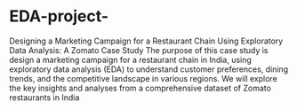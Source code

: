 # EDA-project-
Designing a Marketing Campaign for a Restaurant Chain Using Exploratory Data Analysis: A Zomato Case Study
The purpose of this case study is design a marketing campaign for a restaurant chain in India, using exploratory data analysis (EDA) to understand customer preferences, dining trends, and the competitive landscape in various regions. We will explore the key insights and analyses from a comprehensive dataset of Zomato restaurants in India 
